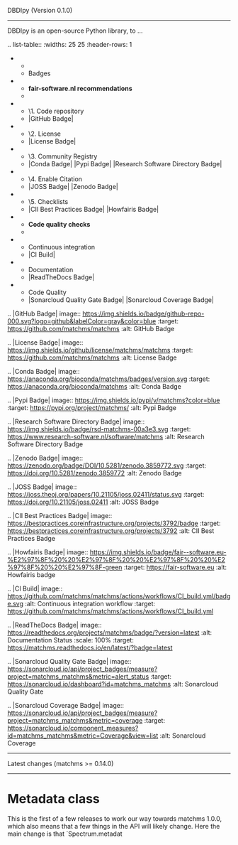 DBDIpy (Version 0.1.0)
**********************************

DBDIpy is an open-source Python library, to ...

.. list-table::
   :widths: 25 25
   :header-rows: 1

   * - 
     - Badges
   * - **fair-software.nl recommendations**
     - 
   * - \1. Code repository
     - |GitHub Badge|
   * - \2. License
     - |License Badge|
   * - \3. Community Registry
     - |Conda Badge| |Pypi Badge| |Research Software Directory Badge|
   * - \4. Enable Citation
     - |JOSS Badge| |Zenodo Badge|
   * - \5. Checklists
     - |CII Best Practices Badge| |Howfairis Badge|
   * - **Code quality checks**
     -
   * - Continuous integration
     - |CI Build|
   * - Documentation
     - |ReadTheDocs Badge|
   * - Code Quality
     - |Sonarcloud Quality Gate Badge| |Sonarcloud Coverage Badge|


.. |GitHub Badge| image:: https://img.shields.io/badge/github-repo-000.svg?logo=github&labelColor=gray&color=blue
   :target: https://github.com/matchms/matchms
   :alt: GitHub Badge

.. |License Badge| image:: https://img.shields.io/github/license/matchms/matchms
   :target: https://github.com/matchms/matchms
   :alt: License Badge

.. |Conda Badge| image:: https://anaconda.org/bioconda/matchms/badges/version.svg
   :target: https://anaconda.org/bioconda/matchms
   :alt: Conda Badge

.. |Pypi Badge| image:: https://img.shields.io/pypi/v/matchms?color=blue
   :target: https://pypi.org/project/matchms/
   :alt: Pypi Badge

.. |Research Software Directory Badge| image:: https://img.shields.io/badge/rsd-matchms-00a3e3.svg
   :target: https://www.research-software.nl/software/matchms
   :alt: Research Software Directory Badge

.. |Zenodo Badge| image:: https://zenodo.org/badge/DOI/10.5281/zenodo.3859772.svg
   :target: https://doi.org/10.5281/zenodo.3859772
   :alt: Zenodo Badge

.. |JOSS Badge| image:: https://joss.theoj.org/papers/10.21105/joss.02411/status.svg
   :target: https://doi.org/10.21105/joss.02411
   :alt: JOSS Badge

.. |CII Best Practices Badge| image:: https://bestpractices.coreinfrastructure.org/projects/3792/badge
   :target: https://bestpractices.coreinfrastructure.org/projects/3792
   :alt: CII Best Practices Badge

.. |Howfairis Badge| image:: https://img.shields.io/badge/fair--software.eu-%E2%97%8F%20%20%E2%97%8F%20%20%E2%97%8F%20%20%E2%97%8F%20%20%E2%97%8F-green
   :target: https://fair-software.eu
   :alt: Howfairis badge

.. |CI Build| image:: https://github.com/matchms/matchms/actions/workflows/CI_build.yml/badge.svg
    :alt: Continuous integration workflow
    :target: https://github.com/matchms/matchms/actions/workflows/CI_build.yml

.. |ReadTheDocs Badge| image:: https://readthedocs.org/projects/matchms/badge/?version=latest
    :alt: Documentation Status
    :scale: 100%
    :target: https://matchms.readthedocs.io/en/latest/?badge=latest

.. |Sonarcloud Quality Gate Badge| image:: https://sonarcloud.io/api/project_badges/measure?project=matchms_matchms&metric=alert_status
   :target: https://sonarcloud.io/dashboard?id=matchms_matchms
   :alt: Sonarcloud Quality Gate

.. |Sonarcloud Coverage Badge| image:: https://sonarcloud.io/api/project_badges/measure?project=matchms_matchms&metric=coverage
   :target: https://sonarcloud.io/component_measures?id=matchms_matchms&metric=Coverage&view=list
   :alt: Sonarcloud Coverage


**********************************
Latest changes (matchms >= 0.14.0)
**********************************

Metadata class
==============

This is the first of a few releases to work our way towards matchms 1.0.0, which also means that a few things in the API will likely change. Here the main change is that `Spectrum.metadat
